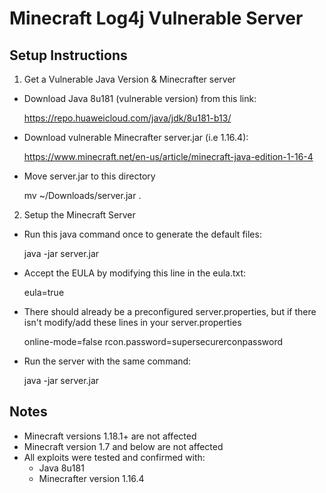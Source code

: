 Minecraft Log4j Vulnerable Server
========================================

Setup Instructions
--------------------

1. Get a Vulnerable Java Version & Minecrafter server

- Download Java 8u181 (vulnerable version) from this link:

    https://repo.huaweicloud.com/java/jdk/8u181-b13/

- Download vulnerable Minecrafter server.jar (i.e 1.16.4): 

    https://www.minecraft.net/en-us/article/minecraft-java-edition-1-16-4

- Move server.jar to this directory

    mv ~/Downloads/server.jar .

2. Setup the Minecraft Server

- Run this java command once to generate the default files:

    java -jar server.jar

- Accept the EULA by modifying this line in the eula.txt:

    eula=true

- There should already be a preconfigured server.properties, but if there isn't modify/add these lines in your server.properties

    online-mode=false
    rcon.password=supersecurerconpassword

- Run the server with the same command:

    java -jar server.jar


Notes
--------------------

- Minecraft versions 1.18.1+ are not affected
- Minecraft version 1.7 and below are not affected
- All exploits were tested and confirmed with:
    - Java 8u181
    - Minecrafter version 1.16.4

